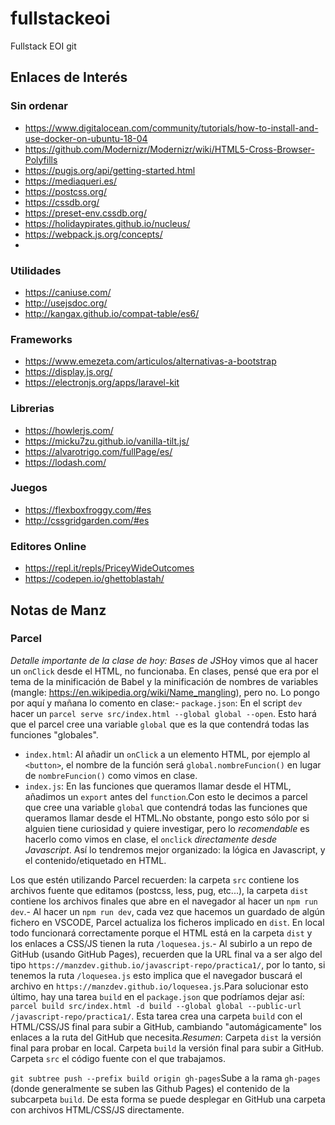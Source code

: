 # fullstackeoi
Fullstack EOI git 

## Enlaces de Interés
### Sin ordenar
- https://www.digitalocean.com/community/tutorials/how-to-install-and-use-docker-on-ubuntu-18-04
- https://github.com/Modernizr/Modernizr/wiki/HTML5-Cross-Browser-Polyfills
- https://pugjs.org/api/getting-started.html
- https://mediaqueri.es/
- https://postcss.org/
- https://cssdb.org/
- https://preset-env.cssdb.org/
- https://holidaypirates.github.io/nucleus/
- https://webpack.js.org/concepts/
- 

### Utilidades
- https://caniuse.com/
- http://usejsdoc.org/
- http://kangax.github.io/compat-table/es6/

### Frameworks
- https://www.emezeta.com/articulos/alternativas-a-bootstrap
- https://display.js.org/
- https://electronjs.org/apps/laravel-kit

### Librerias
- https://howlerjs.com/
- https://micku7zu.github.io/vanilla-tilt.js/
- https://alvarotrigo.com/fullPage/es/
- https://lodash.com/

### Juegos
- https://flexboxfroggy.com/#es
- http://cssgridgarden.com/#es

### Editores Online
- https://repl.it/repls/PriceyWideOutcomes
- https://codepen.io/ghettoblastah/

## Notas de Manz
### Parcel

*Detalle importante de la clase de hoy: Bases de JS*Hoy vimos que al hacer un `onClick` desde el HTML, no funcionaba. En clases, pensé que era por el tema de la minificación de Babel y la minificación de nombres de variables (mangle: https://en.wikipedia.org/wiki/Name_mangling), pero no. Lo pongo por aquí y mañana lo comento en clase:- `package.json`: En el script `dev` hacer un `parcel serve src/index.html --global global --open`. Esto hará que el parcel cree una variable `global` que es la que contendrá todas las funciones "globales".
- `index.html`: Al añadir un `onClick` a un elemento HTML, por ejemplo al `<button>`, el nombre de la función será `global.nombreFuncion()` en lugar de `nombreFuncion()` como vimos en clase.
- `index.js`: En las funciones que queramos llamar desde el HTML, añadimos un `export` antes del `function`.Con esto le decimos a parcel que cree una variable `global` que contendrá todas las funciones que queramos llamar desde el HTML.No obstante, pongo esto sólo por si alguien tiene curiosidad y quiere investigar, pero lo *recomendable* es hacerlo como vimos en clase, el `onclick` *directamente desde Javascript*. Así lo tendremos mejor organizado: la lógica en Javascript, y el contenido/etiquetado en HTML. 

Los que estén utilizando Parcel recuerden: la carpeta `src` contiene los archivos fuente que editamos (postcss, less, pug, etc...), la carpeta `dist` contiene los archivos finales que abre en el navegador al hacer un `npm run dev`.- Al hacer un `npm run dev`, cada vez que hacemos un guardado de algún fichero en VSCODE, Parcel actualiza los ficheros implicado en `dist`. En local todo funcionará correctamente porque el HTML está en la carpeta `dist` y los enlaces a CSS/JS tienen la ruta `/loquesea.js`.- Al subirlo a un repo de GitHub (usando GitHub Pages), recuerden que la URL final va a ser algo del tipo `https://manzdev.github.io/javascript-repo/practica1/`, por lo tanto, si tenemos la ruta `/loquesea.js` esto implica que el navegador buscará el archivo en `https://manzdev.github.io/loquesea.js`.Para solucionar esto último, hay una tarea `build` en el `package.json` que podríamos dejar así: `parcel build src/index.html -d build --global global --public-url /javascript-repo/practica1/`. Esta tarea crea una carpeta `build` con el HTML/CSS/JS final para subir a GitHub, cambiando "automágicamente" los enlaces a la ruta del GitHub que necesita.*Resumen*: Carpeta `dist` la versión final para probar en local. Carpeta `build` la versión final para subir a GitHub. Carpeta `src` el código fuente con el que trabajamos.

`git subtree push --prefix build origin gh-pages`Sube a la rama `gh-pages` (donde generalmente se suben las Github Pages) el contenido de la subcarpeta `build`. De esta forma se puede desplegar en GitHub una carpeta con archivos HTML/CSS/JS directamente.

